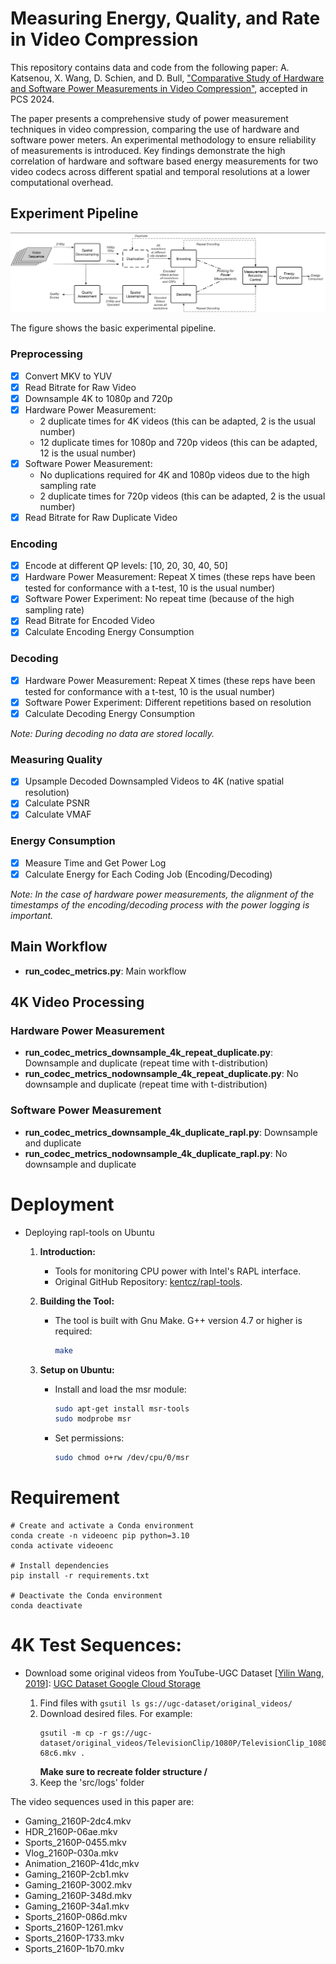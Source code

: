 # Measuring Energy, Quality, and Rate in Video Compression
This repository contains data and code from the following paper:
A. Katsenou, X. Wang, D. Schien, and D. Bull, ["Comparative Study of Hardware and Software Power Measurements in Video Compression"](https://arxiv.org/abs/2312.12150), accepted in PCS 2024. 

The paper presents a comprehensive study of power measurement techniques in video compression, comparing the use of hardware and software power meters. An experimental methodology to ensure reliability of measurements is introduced. Key findings demonstrate the high correlation of hardware and software based energy measurements for two video codecs across different spatial and temporal resolutions at a lower computational overhead.


## Experiment Pipeline

<img src="./Overview.png" alt="Overview" width="800"/>

The figure shows the basic experimental pipeline.


### Preprocessing
- [x] Convert MKV to YUV
- [x] Read Bitrate for Raw Video
- [x] Downsample 4K to 1080p and 720p
- [x] Hardware Power Measurement: 
  - 2 duplicate times for 4K videos (this can be adapted, 2 is the usual number)
  - 12 duplicate times for 1080p and 720p videos (this can be adapted, 12 is the usual number)
- [x] Software Power Measurement: 
  - No duplications required for 4K and 1080p videos due to the high sampling rate
  - 2 duplicate times for 720p videos (this can be adapted, 2 is the usual number)
- [x] Read Bitrate for Raw Duplicate Video

### Encoding  
- [x] Encode at different QP levels: [10, 20, 30, 40, 50]
- [x] Hardware Power Measurement: Repeat X times (these reps have been tested for conformance with a t-test, 10 is the usual number)
- [x] Software Power Experiment: No repeat time (because of the high sampling rate)
- [x] Read Bitrate for Encoded Video
- [x] Calculate Encoding Energy Consumption

### Decoding

- [x] Hardware Power Measurement: Repeat X times (these reps have been tested for conformance with a t-test, 10 is the usual number)
- [x] Software Power Experiment: Different repetitions based on resolution
- [x] Calculate Decoding Energy Consumption

*Note: During decoding no data are stored locally.*

### Measuring Quality
- [x] Upsample Decoded Downsampled Videos to 4K (native spatial resolution)
- [x] Calculate PSNR
- [x] Calculate VMAF

### Energy Consumption
- [x] Measure Time and Get Power Log
- [x] Calculate Energy for Each Coding Job (Encoding/Decoding)

*Note: In the case of hardware power measurements, the alignment of the timestamps of the encoding/decoding process with the power logging is important.*


## Main Workflow

- **run_codec_metrics.py**: Main workflow

## 4K Video Processing

### Hardware Power Measurement

- **run_codec_metrics_downsample_4k_repeat_duplicate.py**: Downsample and duplicate (repeat time with t-distribution)
- **run_codec_metrics_nodownsample_4k_repeat_duplicate.py**: No downsample and duplicate (repeat time with t-distribution)

### Software Power Measurement

- **run_codec_metrics_downsample_4k_duplicate_rapl.py**: Downsample and duplicate
- **run_codec_metrics_nodownsample_4k_duplicate_rapl.py**: No downsample and duplicate

# Deployment  
- Deploying rapl-tools on Ubuntu

  1. **Introduction:**
     - Tools for monitoring CPU power with Intel's RAPL interface.
     - Original GitHub Repository: [kentcz/rapl-tools](https://github.com/kentcz/rapl-tools/).

  2. **Building the Tool:**
     - The tool is built with Gnu Make. G++ version 4.7 or higher is required:
       ```bash
       make
       ```

  3. **Setup on Ubuntu:**
     - Install and load the msr module:
       ```bash
       sudo apt-get install msr-tools
       sudo modprobe msr
       ```

     - Set permissions:
       ```bash
       sudo chmod o+rw /dev/cpu/0/msr
       ```

# Requirement
```
# Create and activate a Conda environment
conda create -n videoenc pip python=3.10
conda activate videoenc

# Install dependencies
pip install -r requirements.txt

# Deactivate the Conda environment
conda deactivate
```

   
# 4K Test Sequences:
- Download some original videos from YouTube-UGC Dataset [[Yilin Wang, 2019][1]]:
[UGC Dataset Google Cloud Storage](https://console.cloud.google.com/storage/browser/ugc-dataset/original_videos;tab=objects?prefix=&forceOnObjectsSortingFiltering=false)

  1. Find files with `gsutil ls gs://ugc-dataset/original_videos/`
  2. Download desired files. For example:
     ```
     gsutil -m cp -r gs://ugc-dataset/original_videos/TelevisionClip/1080P/TelevisionClip_1080P-68c6.mkv .
     ```
     **Make sure to recreate folder structure /<resolution>**
  3. Keep the 'src/logs' folder


The video sequences used in this paper are:

- Gaming_2160P-2dc4.mkv
- HDR_2160P-06ae.mkv
- Sports_2160P-0455.mkv
- Vlog_2160P-030a.mkv
- Animation_2160P-41dc,mkv
- Gaming_2160P-2cb1.mkv
- Gaming_2160P-3002.mkv 
- Gaming_2160P-348d.mkv
- Gaming_2160P-34a1.mkv 
- Sports_2160P-086d.mkv 
- Sports_2160P-1261.mkv 
- Sports_2160P-1733.mkv 
- Sports_2160P-1b70.mkv

[1]: https://arxiv.org/abs/1904.06457









